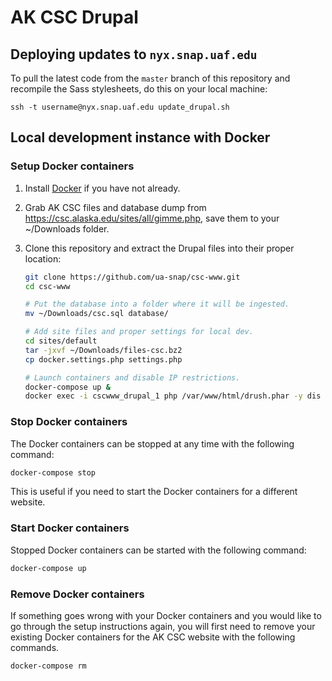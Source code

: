 # AK CSC Drupal

## Deploying updates to `nyx.snap.uaf.edu`

To pull the latest code from the `master` branch of this repository and recompile the Sass stylesheets, do this on your local machine:

`ssh -t username@nyx.snap.uaf.edu update_drupal.sh`

## Local development instance with Docker

### Setup Docker containers

1. Install [Docker](https://www.docker.com/) if you have not already.

1. Grab AK CSC files and database dump from https://csc.alaska.edu/sites/all/gimme.php, save them to your ~/Downloads folder.

1. Clone this repository and extract the Drupal files into their proper location:

   ```bash
   git clone https://github.com/ua-snap/csc-www.git
   cd csc-www

   # Put the database into a folder where it will be ingested.
   mv ~/Downloads/csc.sql database/

   # Add site files and proper settings for local dev.
   cd sites/default
   tar -jxvf ~/Downloads/files-csc.bz2
   cp docker.settings.php settings.php

   # Launch containers and disable IP restrictions.
   docker-compose up &
   docker exec -i cscwww_drupal_1 php /var/www/html/drush.phar -y dis restrict_by_ip securepages
   ```

### Stop Docker containers

The Docker containers can be stopped at any time with the following command:

```bash
docker-compose stop
```

This is useful if you need to start the Docker containers for a different website.

### Start Docker containers

Stopped Docker containers can be started with the following command:

```bash
docker-compose up
```

### Remove Docker containers

If something goes wrong with your Docker containers and you would like to go through the setup instructions again, you will first need to remove your existing Docker containers for the AK CSC website with the following commands.

 ```bash
 docker-compose rm
 ```
